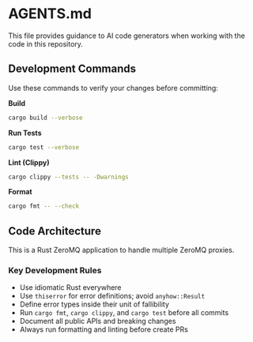 # AGENTS.md

This file provides guidance to AI code generators when working with the code in this repository.

## Development Commands

Use these commands to verify your changes before committing:

**Build**
```bash
cargo build --verbose
```

**Run Tests**
```bash
cargo test --verbose
```

**Lint (Clippy)**
```bash
cargo clippy --tests -- -Dwarnings
```

**Format**
```bash
cargo fmt -- --check
```

## Code Architecture

This is a Rust ZeroMQ application to handle multiple ZeroMQ proxies.

### Key Development Rules

- Use idiomatic Rust everywhere
- Use `thiserror` for error definitions; avoid `anyhow::Result`
- Define error types inside their unit of fallibility
- Run `cargo fmt`, `cargo clippy`, and `cargo test` before all commits
- Document all public APIs and breaking changes
- Always run formatting and linting before create PRs
